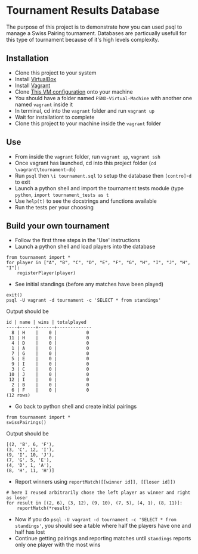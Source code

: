 # Tournament Results Database
The purpose of this project is to demonstrate how you can used psql to manage a Swiss Pairing tournament. Databases are particually usefull for this type of tournament because of it's high levels complexity.

## Installation
* Clone this project to your system
* Install [VirtualBox](https://www.virtualbox.org/wiki/Downloads)
* Install [Vagrant](https://www.vagrantup.com/downloads.html)
* Clone [This VM configuration](https://github.com/udacity/fullstack-nanodegree-vm) onto your machine
* You should have a folder named `FSND-Virtual-Machine` with another one named `vagrant` inside it
* In terminal, cd into the `vagrant` folder and run `vagrant up`
* Wait for installationt to complete
* Clone this project to your machine inside the `vagrant` folder

## Use
* From inside the `vagrant` folder, run `vagrant up`, `vagrant ssh`
* Once vagrant has launched, cd into this project folder (`cd \vagrant\tournament-db`)
* Run `psql` then `\i tournament.sql` to setup the database then `[contro]`-`d` to exit
* Launch a python shell and import the tournament tests module (type `python`, `import tournament_tests as t`
* Use `help(t)` to see the docstrings and functions available
* Run the tests per your choosing

## Build your own tournament
* Follow the first three steps in the 'Use' instructions
* Launch a python shell and load players into the database
~~~
from tournament import *
for player in ["A", "B", "C", "D", "E", "F", "G", "H", "I", "J", "H", "I"]:
	registerPlayer(player)
~~~
* See initial standings (before any matches have been played)
~~~
exit()
psql -U vagrant -d tournament -c 'SELECT * from standings'
~~~
Output should be
~~~
id | name | wins | totalplayed 
----+------+------+-------------
  8 | H    |    0 |           0
 11 | H    |    0 |           0
  4 | D    |    0 |           0
  1 | A    |    0 |           0
  7 | G    |    0 |           0
  5 | E    |    0 |           0
  9 | I    |    0 |           0
  3 | C    |    0 |           0
 10 | J    |    0 |           0
 12 | I    |    0 |           0
  2 | B    |    0 |           0
  6 | F    |    0 |           0
(12 rows)
~~~
* Go back to python shell and create initial pairings
~~~
from tournament import *
swissPairings()
~~~
Output should be
~~~
[(2, 'B', 6, 'F'), 
(3, 'C', 12, 'I'), 
(9, 'I', 10, 'J'), 
(7, 'G', 5, 'E'), 
(4, 'D', 1, 'A'), 
(8, 'H', 11, 'H')]
~~~
* Report winners using `reportMatch([[winner id]], [[loser id]])`
~~~
# here I reused arbitrarily chose the left player as winner and right as loser
for result in [(2, 6), (3, 12), (9, 10), (7, 5), (4, 1), (8, 11)]:
	reportMatch(*result)
~~~
* Now if you do `psql -U vagrant -d tournament -c 'SELECT * from standings'`, you should see a table where half the players have one and half has lost
* Continue getting pairings and reporting matches until `standings` reports only one player with the most wins


